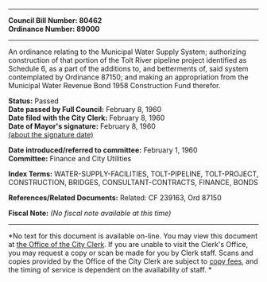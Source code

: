 * * * * *  
  
**Council Bill Number: [](#h0)[](#h2)80462**   
**Ordinance Number: 89000**  
  
* * * * *  
  
An ordinance relating to the Municipal Water Supply System; authorizing construction of that portion of the Tolt River pipeline project identified as Schedule 6, as a part of the additions to, and betterments of, said system contemplated by Ordinance 87150; and making an appropriation from the Municipal Water Revenue Bond 1958 Construction Fund therefor.  
  
**Status:** Passed   
**Date passed by Full Council:** February 8, 1960   
**Date filed with the City Clerk:** February 8, 1960   
**Date of Mayor's signature:** February 8, 1960   
[(about the signature date)](/~public/approvaldate.htm)   
  
  
**Date introduced/referred to committee:** February 1, 1960   
**Committee:** Finance and City Utilities   
  
**Index Terms:** WATER-SUPPLY-FACILITIES, TOLT-PIPELINE, TOLT-PROJECT, CONSTRUCTION, BRIDGES, CONSULTANT-CONTRACTS, FINANCE, BONDS  
  
**References/Related Documents:** Related: CF 239163, Ord 87150  
  
**Fiscal Note:** *(No fiscal note available at this time)*  
  
* * * * *  
  
*No text for this document is available on-line. You may view this document at [the Office of the City Clerk](http://www.seattle.gov/leg/clerk/contactUs.htm). If you are unable to visit the Clerk's Office, you may request a copy or scan be made for you by Clerk staff. Scans and copies provided by the Office of the City Clerk are subject to [copy fees](http://clerk.seattle.gov/~public/clerkfees.htm), and the timing of service is dependent on the availability of staff. *  
  
  
